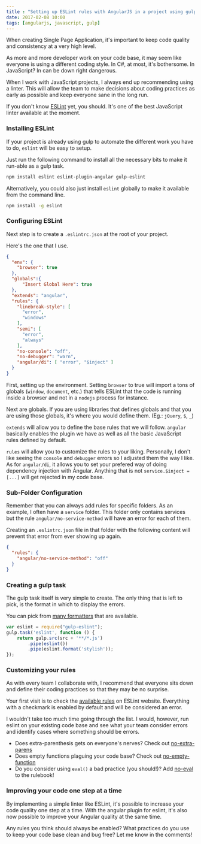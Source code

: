 ```yaml
---
title : "Setting up ESLint rules with AngularJS in a project using gulp"
date: 2017-02-08 10:00
tags: [angularjs, javascript, gulp]
---
```


When creating Single Page Application, it's important to keep code quality and consistency at a very high level.

As more and more developer work on your code base, it may seem like everyone is using a different coding style. In C#, at most, it's bothersome. In JavaScript? In can be down right dangerous.

When I work with JavaScript projects, I always end up recommending using a linter. This will allow the team to make decisions about coding practices as early as possible and keep everyone sane in the long run.

If you don't know [ESLint](http://eslint.org) yet, you should. It's one of the best JavaScript linter available at the moment.

### Installing ESLint

If your project is already using gulp to automate the different work you have to do, `eslint` will be easy to setup.

Just run the following command to install all the necessary bits to make it run-able as a gulp task.

```bash
npm install eslint eslint-plugin-angular gulp-eslint
```

Alternatively, you could also just install `eslint` globally to make it available from the command line.

```bash
npm install -g eslint
```

### Configuring ESLint
Next step is to create a `.eslintrc.json` at the root of your project.

Here's the one that I use.

```json
{
  "env": {
    "browser": true
  },
  "globals":{
      "Insert Global Here": true
  },
  "extends": "angular",
  "rules": {
    "linebreak-style": [
      "error",
      "windows"
    ],
    "semi": [
      "error",
      "always"
    ],
    "no-console": "off",
    "no-debugger": "warn",
    "angular/di": [ "error", "$inject" ]
  }
}
```

First, setting up the environment. Setting `browser` to true will import a tons of globals (`window`, `document`, etc.) that tells ESLint that the code is running inside a browser and not in a `nodejs` process for instance.

Next are globals. If you are using libraries that defines globals and that you are using those globals, it's where you would define them. (Eg.: `jQuery`, `$`, `_`)

`extends` will allow you to define the base rules that we will follow. `angular` basically enables the plugin we have as well as all the basic JavaScript rules defined by default.

`rules` will allow you to customize the rules to your liking. Personally, I don't like seeing the `console` and `debugger` errors so I adjusted them the way I like. As for `angular/di`, it allows you to set your prefered way of doing dependency injection with Angular. Anything that is not `service.$inject = [...]` will get rejected in my code base.

### Sub-Folder Configuration

Remember that you can always add rules for specific folders. As an example, I often have a `service` folder. This folder only contains services but the rule `angular/no-service-method` will have an error for each of them.

Creating an `.eslintrc.json` file in that folder with the following content will prevent that error from ever showing up again.

```json
{
  "rules": {
    "angular/no-service-method": "off"
  }
}
```

### Creating a gulp task

The gulp task itself is very simple to create. The only thing that is left to pick, is the format in which to display the errors.

You can pick from [many formatters](http://eslint.org/docs/user-guide/formatters/) that are available.

```javascript
var eslint = require("gulp-eslint");
gulp.task('eslint', function () {
    return gulp.src(src + '**/*.js')
        .pipe(eslint())
        .pipe(eslint.format('stylish'));
});
```

### Customizing your rules

As with every team I collaborate with, I recommend that everyone sits down and define their coding practices so that they may be no surprise.

Your first visit is to check the [available rules](http://eslint.org/docs/rules/) on ESLint website. Everything with a checkmark is enabled by default and will be considered an error.

I wouldn't take too much time going through the list. I would, however, run eslint on your existing code base and see what your team consider errors and identify cases where something should be errors.

* Does extra-parenthesis gets on everyone's nerves? Check out [no-extra-parens](http://eslint.org/docs/rules/no-extra-parens)
* Does empty functions plaguing your code base? Check out [no-empty-function](http://eslint.org/docs/rules/no-empty-function)
* Do you consider using `eval()` a bad practice (you should!)? Add [no-eval](http://eslint.org/docs/rules/no-eval) to the rulebook!

### Improving your code one step at a time

By implementing a simple linter like ESLint, it's possible to increase your code quality one step at a time. With the angular plugin for eslint, it's also now possible to improve your Angular quality at the same time.

Any rules you think should always be enabled? What practices do you use to keep your code base clean and bug free? Let me know in the comments!
